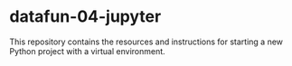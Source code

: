 # datafun-04-jupyter
This repository contains the resources and instructions for starting a new Python project with a virtual environment.
